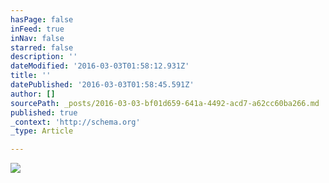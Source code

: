 ```yaml
---
hasPage: false
inFeed: true
inNav: false
starred: false
description: ''
dateModified: '2016-03-03T01:58:12.931Z'
title: ''
datePublished: '2016-03-03T01:58:45.591Z'
author: []
sourcePath: _posts/2016-03-03-bf01d659-641a-4492-acd7-a62cc60ba266.md
published: true
_context: 'http://schema.org'
_type: Article

---
```

![](https://the-grid-user-content.s3-us-west-2.amazonaws.com/311ea2e6-d4de-44ea-bc99-c4034d5b4176.jpg)